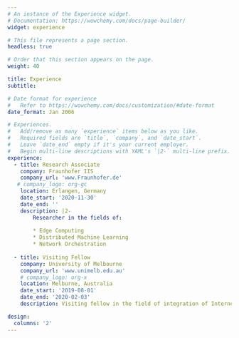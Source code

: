 ```yaml
---
# An instance of the Experience widget.
# Documentation: https://wowchemy.com/docs/page-builder/
widget: experience

# This file represents a page section.
headless: true

# Order that this section appears on the page.
weight: 40

title: Experience
subtitle:

# Date format for experience
#   Refer to https://wowchemy.com/docs/customization/#date-format
date_format: Jan 2006

# Experiences.
#   Add/remove as many `experience` items below as you like.
#   Required fields are `title`, `company`, and `date_start`.
#   Leave `date_end` empty if it's your current employer.
#   Begin multi-line descriptions with YAML's `|2-` multi-line prefix.
experience:
  - title: Research Associate
    company: Fraunhofer IIS
    company_url: 'www.Fraunhofer.de'
   # company_logo: org-gc
    location: Erlangen, Germany
    date_start: '2020-11-30'
    date_end: ''
    description: |2-
        Researcher in the fields of:
        
        * Edge Computing
        * Distributed Machine Learning
        * Network Orchestration
        
  - title: Visiting Fellow
    company: University of Melbourne
    company_url: 'www.unimelb.edu.au'
    # company_logo: org-x
    location: Melburne, Australia
    date_start: '2019-08-01'
    date_end: '2020-02-03'
    description: Visiting fellow in the field of integration of Internet of Things and Cloud computing under supervision of Professor Rajkumar Buyya

design:
  columns: '2'
---
```

